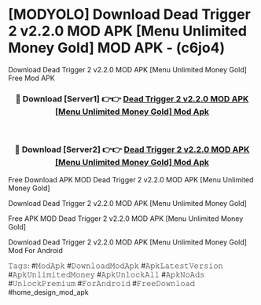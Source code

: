# [MODYOLO] Download Dead Trigger 2 v2.2.0 MOD APK [Menu Unlimited Money Gold] MOD APK - (c6jo4)
Download Dead Trigger 2 v2.2.0 MOD APK [Menu Unlimited Money Gold] Free Mod APK

<div align="center">
<h3>🔴 Download [Server1] 👉👉 <a href="https://apk-comot.site?title=Dead_Trigger_2_v2.2.0_MOD_APK_[Menu_Unlimited_Money_Gold]">Dead Trigger 2 v2.2.0 MOD APK [Menu Unlimited Money Gold] Mod Apk</a></h3><br>

<h3>🔴 Download [Server2] 👉👉 <a href="https://apk-comot.site?title=Dead_Trigger_2_v2.2.0_MOD_APK_[Menu_Unlimited_Money_Gold]">Dead Trigger 2 v2.2.0 MOD APK [Menu Unlimited Money Gold] Mod Apk</a></h3>
</div>


Free Download APK MOD Dead Trigger 2 v2.2.0 MOD APK [Menu Unlimited Money Gold]

Download Dead Trigger 2 v2.2.0 MOD APK [Menu Unlimited Money Gold] 

Free APK MOD Dead Trigger 2 v2.2.0 MOD APK [Menu Unlimited Money Gold] 

Download Dead Trigger 2 v2.2.0 MOD APK [Menu Unlimited Money Gold] Mod For Android

𝚃𝚊𝚐𝚜: #𝙼𝚘𝚍𝙰𝚙𝚔 #𝙳𝚘𝚠𝚗𝚕𝚘𝚊𝚍𝙼𝚘𝚍𝙰𝚙𝚔 #𝙰𝚙𝚔𝙻𝚊𝚝𝚎𝚜𝚝𝚅𝚎𝚛𝚜𝚒𝚘𝚗 #𝙰𝚙𝚔𝚄𝚗𝚕𝚒𝚖𝚒𝚝𝚎𝚍𝙼𝚘𝚗𝚎𝚢 #𝙰𝚙𝚔𝚄𝚗𝚕𝚘𝚌𝚔𝙰𝚕𝚕 #𝙰𝚙𝚔𝙽𝚘𝙰𝚍𝚜 #𝚄𝚗𝚕𝚘𝚌𝚔𝙿𝚛𝚎𝚖𝚒𝚞𝚖 #𝙵𝚘𝚛𝙰𝚗𝚍𝚛𝚘𝚒𝚍 #𝙵𝚛𝚎𝚎𝙳𝚘𝚠𝚗𝚕𝚘𝚊𝚍 #home_design_mod_apk